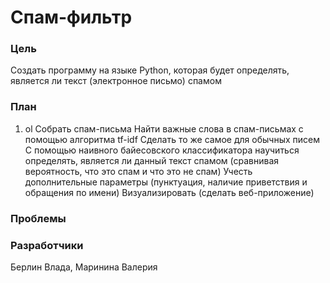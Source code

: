 # Спам-фильтр

### Цель
Создать программу на языке Python, которая будет определять, является ли текст (электронное письмо) спамом

### План
1. ol Собрать спам-письма
Найти важные слова в спам-письмах с помощью алгоритма tf-idf
Сделать то же самое для обычных писем
С помощью наивного байесовского классификатора научиться определять, является ли данный текст спамом (сравнивая вероятность, что это спам и что это не спам)
Учесть дополнительные параметры (пунктуация, наличие приветствия и обращения по имени)
Визуализировать (сделать веб-приложение)


### Проблемы

### Разработчики
Берлин Влада, Маринина Валерия

